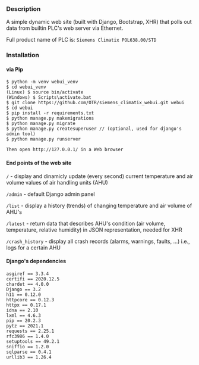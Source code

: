 ### Description

A simple dynamic web site (built with Django, Bootstrap, XHR) that polls out data from builtin PLC's web server via Ethernet.

Full product name of PLC is: `Siemens Climatix POL638.00/STD`

### Installation

#### via Pip
```
$ python -m venv webui_venv
$ cd webui_venv
(Linux) $ source bin/activate
(Windows) $ Scripts\activate.bat
$ git clone https://github.com/OTR/siemens_climatix_webui.git webui
$ cd webui
$ pip install -r requirements.txt
$ python manage.py makemigrations
$ python manage.py migrate
$ python manage.py createsuperuser // (optional, used for django's admin tool)
$ python manage.py runserver

Then open http://127.0.0.1/ in a Web browser
```

#### End points of the web site

`/` - display and dinamicly update (every second) current temperature and air volume values of air handling units (AHU)

`/admin` - default Django admin panel

`/list` - display a history (trends) of changing temperature and air volume of AHU's

`/latest` - return data that describes AHU's condition (air volume, temperature, relative humidity) in JSON representation, needed for XHR

`/crash_history` - display all crash records (alarms, warnings, faults, ...) i.e., logs for a certain AHU

#### Django's dependencies

```
asgiref	== 3.3.4
certifi	== 2020.12.5
chardet	== 4.0.0
Django == 3.2
h11 == 0.12.0
httpcore == 0.12.3
httpx == 0.17.1
idna == 2.10
lxml == 4.6.3
pip == 20.2.3
pytz == 2021.1
requests == 2.25.1
rfc3986	== 1.4.0
setuptools == 49.2.1
sniffio	== 1.2.0
sqlparse == 0.4.1
urllib3	== 1.26.4
```
